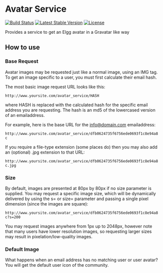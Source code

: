 # Avatar Service

[![Build Status](https://scrutinizer-ci.com/g/ColdTrick/avatar_service/badges/build.png?b=master)](https://scrutinizer-ci.com/g/ColdTrick/avatar_service/build-status/master)
[![Latest Stable Version](https://poser.pugx.org/coldtrick/avatar_service/v/stable.svg)](https://packagist.org/packages/coldtrick/avatar_service)
[![License](https://poser.pugx.org/coldtrick/avatar_service/license.svg)](https://packagist.org/packages/coldtrick/avatar_service)

Provides a service to get an Elgg avatar in a Gravatar like way

## How to use

### Base Request

Avatar images may be requested just like a normal image, using an IMG tag. To get an image specific to a user, you must first calculate their email hash.

The most basic image request URL looks like this:

`http://www.yoursite.com/avatar_service/HASH`

where HASH is replaced with the calculated hash for the specific email address you are requesting. The hash is an md5 of the lowercased version of an emailaddress.

For example, here is the base URL for the info@domain.com emailaddress:

`http://www.yoursite.com/avatar_service/dfb0624735f6756ede0693f1c8e94a8c`

If you require a file-type extension (some places do) then you may also add an (optional) .jpg extension to that URL:

`http://www.yoursite.com/avatar_service/dfb0624735f6756ede0693f1c8e94a8c.jpg`

### Size

By default, images are presented at 80px by 80px if no size parameter is supplied. You may request a specific image size, which will be dynamically delivered by using the s= or size= parameter and passing a single pixel dimension (since the images are square):

`http://www.yoursite.com/avatar_service/dfb0624735f6756ede0693f1c8e94a8c?s=200`

You may request images anywhere from 1px up to 2048px, however note that many users have lower resolution images, so requesting larger sizes may result in pixelation/low-quality images.

### Default Image

What happens when an email address has no matching user or user avatar? You will get the default user icon of the community.